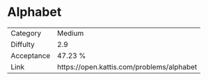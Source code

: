 # Alphabet

<table>
    <tr>
        <td>Category</td>
        <td>Medium</td>
    </tr>
    <tr>
        <td>Diffulty</td>
        <td>2.9</td>
    </tr>
    <tr>
        <td>Acceptance</td>
        <td>47.23 %</td>
    </tr>
    <tr>
        <td>Link</td>
        <td>https://open.kattis.com/problems/alphabet</td>
    </tr>
</table>